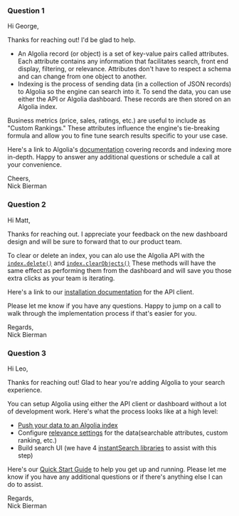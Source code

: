 ### Question 1

Hi George,

Thanks for reaching out! I'd be glad to help.

- An Algolia record (or object) is a set of key-value pairs called attributes. Each attribute contains any information that facilitates search, front end display, filtering, or relevance. Attributes don't have to respect a schema and can change from one object to another. 
- Indexing is the process of sending data (in a collection of JSON records) to Algolia so the engine can search into it. To send the data, you can use either the API or Algolia dashboard. These records are then stored on an Algolia index.

Business metrics (price, sales, ratings, etc.) are useful to include as "Custom Rankings." These attributes influence the engine's tie-breaking formula and allow you to fine tune search results specific to your use case.

Here's a link to Algolia's [documentation](https://www.algolia.com/doc/guides/sending-and-managing-data/prepare-your-data/) covering records and indexing more in-depth. Happy to answer any additional questions or schedule a call at your convenience.

Cheers,
<br/>
Nick Bierman

### Question 2

Hi Matt,

Thanks for reaching out. I appreciate your feedback on the new dashboard design and will be sure to forward that to our product team.

To clear or delete an index, you can alo use the Algolia API with the [`index.delete()`](https://www.algolia.com/doc/api-reference/api-methods/delete-index/) and [`index.clearObjects()`](https://www.algolia.com/doc/api-reference/api-methods/clear-objects/) These methods will have the same effect as performing them from the dashboard and will save you those extra clicks as your team is iterating.

Here's a link to our [installation documentation](https://www.algolia.com/doc/api-client/getting-started/install/javascript/?client=javascript) for the API client.

Please let me know if you have any questions. Happy to jump on a call to walk through the implementation process if that's easier for you.

Regards,
<br/>
Nick Bierman

### Question 3

Hi Leo,

Thanks for reaching out! Glad to hear you're adding Algolia to your search experience.

You can setup Algolia using either the API client or dashboard without a lot of development work. Here's what the process looks like at a high level:
- [Push your data to an Algolia index](https://www.algolia.com/doc/guides/sending-and-managing-data/send-and-update-your-data/#overview)
- Configure [relevance settings](https://www.algolia.com/doc/guides/getting-started/how-algolia-works/in-depth/implementation-process/#configuring-relevance) for the data(searchable attributes, custom ranking, etc.)
- Build search UI (we have 4 [instantSearch libraries](https://community.algolia.com/#instantsearch) to assist with this step)

Here's our [Quick Start Guide](https://www.algolia.com/doc/guides/getting-started/quick-start/) to help you get up and running. Please let me know if you have any additional questions or if there's anything else I can do to assist.

Regards,
<br />
Nick Bierman



